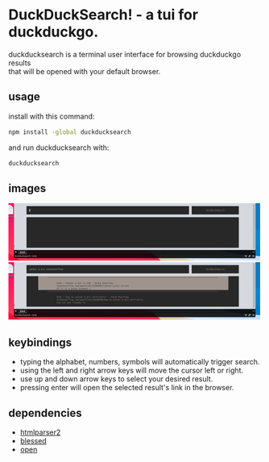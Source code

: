 # DuckDuckSearch! - a tui for duckduckgo.
duckducksearch is a terminal user interface for browsing duckduckgo results  
that will be opened with your default browser.  
## usage
install with this command:
```bash
npm install -global duckducksearch
```
and run duckducksearch with:
```bash
duckducksearch
```
## images
![ui](https://raw.githubusercontent.com/charlesyiu/duckducksearch/main/images/ui.png)
![ui searching](https://raw.githubusercontent.com/charlesyiu/duckducksearch/main/images/ui_search.png)
## keybindings
- typing the alphabet, numbers, symbols will automatically trigger search.  
- using the left and right arrow keys will move the cursor left or right.  
- use up and down arrow keys to select your desired result.  
- pressing enter will open the selected result's link in the browser.  
## dependencies
- [htmlparser2](https://github.com/fb55/htmlparser2)
- [blessed](https://github.com/chjj/blessed)
- [open](https://github.com/sindresorhus/open)